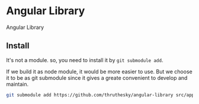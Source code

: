 # Angular Library

Angular Library

## Install

It's not a module. so, you need to install it by `git submodule add`.

If we build it as node module, it would be more easier to use. But we choose it to be as git submodule since it gives a greate convenient to develop and maintain.

```` sh
git submodule add https://github.com/thruthesky/angular-library src/app/modules/angular-library
````

